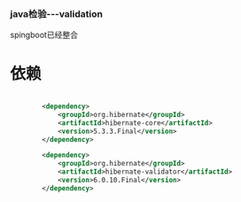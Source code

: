 ### java检验---validation

spingboot已经整合

# 依赖
```xml
	
		<dependency>
			<groupId>org.hibernate</groupId>
			<artifactId>hibernate-core</artifactId>
			<version>5.3.3.Final</version>
		</dependency>

		<dependency>
			<groupId>org.hibernate</groupId>
			<artifactId>hibernate-validator</artifactId>
			<version>6.0.10.Final</version>
		</dependency>

```

